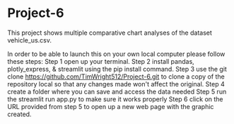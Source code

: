 # Project-6
This project shows multiple comparative chart analyses of the dataset vehicle_us.csv.

In order to be able to launch this on your own local computer please follow these steps:
  Step 1 open up your terminal.
  Step 2 install pandas, plotly_express, & streamlit using the pip install command.
  Step 3 use the git clone https://github.com/TimWright512/Project-6.git to clone a copy of the repository local so that any changes made won't affect the original.
  Step 4 create a folder where you can save and access the data needed
  Step 5 run the streamlit run app.py to make sure it works properly
  Step 6 click on the URL provided from step 5 to open up a new web page with the graphic created.
